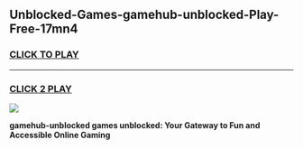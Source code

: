 
## Unblocked-Games-gamehub-unblocked-Play-Free-17mn4
<h3>
<a href="https://premium76.site?title=gamehub-unblocked&ref=21A">CLICK TO PLAY</a></h3>
<hr>

<h3>
<a href="https://premium76.site?title=gamehub-unblocked&ref=21A">CLICK 2 PLAY</a>
  
</h3>

<a href="https://premium76.site?title=gamehub-unblocked&ref=21A"><img src="https://clearcache.store/games.png"></a>


**gamehub-unblocked games unblocked: Your Gateway to Fun and Accessible Online Gaming**

